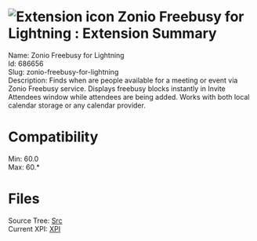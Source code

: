 # ![Extension icon](https://addons.thunderbird.net/user-media/addon_icons/686/686656-64.png?modified=1469643617) Zonio Freebusy for Lightning : Extension Summary

Name: Zonio Freebusy for Lightning  
Id: 686656  
Slug: zonio-freebusy-for-lightning  
Description: Finds when are people available for a meeting or event via Zonio Freebusy service. Displays freebusy blocks instantly in Invite Attendees window while attendees are being added. Works with both local calendar storage or any calendar provider.
  

# Compatibility
Min: 60.0  
Max: 60.*  

# Files

Source Tree: [Src](C:/Dev/Thunderbird/ThunderKdB/xall/x60/686656-zonio-freebusy-for-lightning/src)  
Current XPI: [XPI](C:/Dev/Thunderbird/ThunderKdB/xall/x60/686656-zonio-freebusy-for-lightning/xpi)  



